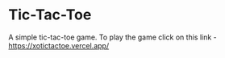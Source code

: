 # Tic-Tac-Toe
A simple tic-tac-toe game. To play the game click on this link - https://xotictactoe.vercel.app/
